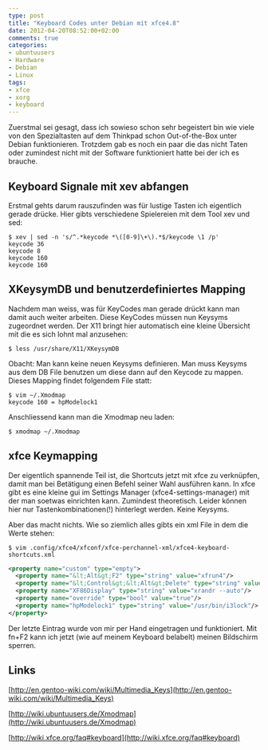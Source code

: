 ```yaml
---
type: post
title: "Keyboard Codes unter Debian mit xfce4.8"
date: 2012-04-20T08:52:00+02:00
comments: true
categories:
- ubuntuusers
- Hardware
- Debian
- Linux
tags:
- xfce
- xorg
- keyboard
---
```


Zuerstmal sei gesagt, dass ich sowieso schon sehr begeistert bin wie viele von
den Spezialtasten auf dem Thinkpad schon Out-of-the-Box unter Debian
funktionieren. Trotzdem gab es noch ein paar die das nicht Taten oder zumindest
nicht mit der Software funktioniert hatte bei der ich es brauche.

## Keyboard Signale mit xev abfangen

Erstmal gehts darum rauszufinden was für lustige Tasten ich eigentlich gerade
drücke. Hier gibts verschiedene Spielereien mit dem Tool xev und sed:

    $ xev | sed -n 's/^.*keycode *\([0-9]\+\).*$/keycode \1 /p'
    keycode 36
    keycode 8
    keycode 160
    keycode 160

## XKeysymDB und benutzerdefiniertes Mapping

Nachdem man weiss, was für KeyCodes man gerade drückt kann man damit auch weiter
arbeiten. Diese KeyCodes müssen nun Keysyms zugeordnet werden.
Der X11 bringt hier automatisch eine kleine Übersicht mit die es sich
lohnt mal anzusehen:

    $ less /usr/share/X11/XKeysymDB

Obacht: Man kann keine neuen Keysyms definieren. Man muss Keysyms aus dem DB
File benutzen um diese dann auf den Keycode zu mappen. Dieses Mapping
findet folgendem File statt:

    $ vim ~/.Xmodmap
    keycode 160 = hpModelock1

Anschliessend kann man die Xmodmap neu laden:

    $ xmodmap ~/.Xmodmap

## xfce Keymapping

Der eigentlich spannende Teil ist, die Shortcuts jetzt mit xfce zu verknüpfen,
damit man bei Betätigung einen Befehl seiner Wahl ausführen kann. In xfce gibt
es eine kleine gui im Settings Manager (xfce4-settings-manager) mit der man
soetwas einrichten kann. Zumindest theoretisch. Leider können hier nur
Tastenkombinationen(!) hinterlegt werden. Keine Keysyms.

Aber das macht nichts. Wie so ziemlich alles gibts ein xml File in dem die Werte
stehen:

    $ vim .config/xfce4/xfconf/xfce-perchannel-xml/xfce4-keyboard-shortcuts.xml

``` xml
<property name="custom" type="empty">
  <property name="&lt;Alt&gt;F2" type="string" value="xfrun4"/>
  <property name="&lt;Control&gt;&lt;Alt&gt;Delete" type="string" value="xflock4"/>
  <property name="XF86Display" type="string" value="xrandr --auto"/>
  <property name="override" type="bool" value="true"/>
  <property name="hpModelock1" type="string" value="/usr/bin/i3lock"/>
</property>
```
Der letzte Eintrag wurde von mir per Hand eingetragen und funktioniert. Mit
fn+F2 kann ich jetzt (wie auf meinem Keyboard belabelt) meinen Bildschirm
sperren.

## Links

[http://en.gentoo-wiki.com/wiki/Multimedia_Keys](http://en.gentoo-wiki.com/wiki/Multimedia_Keys)

[http://wiki.ubuntuusers.de/Xmodmap](http://wiki.ubuntuusers.de/Xmodmap)

[http://wiki.xfce.org/faq#keyboard](http://wiki.xfce.org/faq#keyboard)

